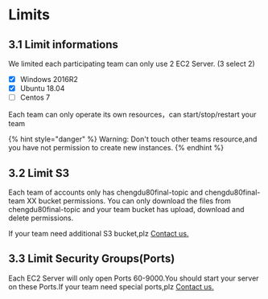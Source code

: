 # Limits

## 3.1 Limit informations

We limited each participating team can only use 2 EC2 Server. \(3 select 2\)

* [x] Windows 2016R2
* [x] Ubuntu 18.04
* [ ] Centos 7

Each team can only operate its own resources，can start/stop/restart your team

{% hint style="danger" %}
Warning: Don't touch other teams resource,and you have not permission to create new instances.
{% endhint %}

## 3.2 Limit S3

Each team of accounts only has chengdu80final-topic and chengdu80final-team XX bucket permissions. You can only download the files from chengdu80final-topic and your team bucket has upload, download and delete permissions.

If your team need additional S3 bucket,plz [Contact us.](../../tech-support/online-support.md)

## 3.3 Limit  Security Groups\(Ports\)

Each EC2 Server will only open Ports 60-9000.You should start your server on these Ports.If your team need special ports,plz [Contact us.](../../tech-support/online-support.md)

